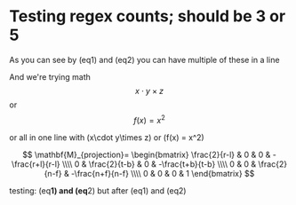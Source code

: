 # Testing regex counts; should be 3 or 5
As you can see by \(eq1\) and \(eq2\) you can have multiple of these in a line

And we're trying math 
$$
x\cdot y\times z
$$ 
or 
$$
f(x) = x^2
$$ 

or all in one line with \(x\cdot y\times z\) or \(f(x) = x^2\)

$$
\mathbf{M}_{projection}=
\begin{bmatrix}
\frac{2}{r-l} & 0 & 0 & -\frac{r+l}{r-l} \\\\
0 & \frac{2}{t-b} & 0 & -\frac{t+b}{t-b} \\\\
0 & 0 & \frac{2}{n-f} & -\frac{n+f}{n-f} \\\\
0 & 0 & 0 & 1
\end{bmatrix}
$$


testing:
\(eq**1\) and \(eq**2\) but after \(eq1\) and \(eq2\)

